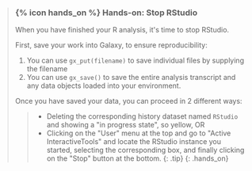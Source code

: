 > ### {% icon hands_on %} Hands-on: Stop RStudio
>
> When you have finished your R analysis, it's time to stop RStudio. 
>
> First, save your work into Galaxy, to ensure reproducibility:
> 1. You can use `gx_put(filename)` to save individual files by supplying the filename
> 2. You can use `gx_save()` to save the entire analysis transcript and any data objects loaded into your environment.
>
> Once you have saved your data, you can proceed in 2 different ways:
> > - Deleting the corresponding history dataset named `RStudio` and showing a "in progress state", so yellow, OR
> > - Clicking on the "User" menu at the top and go to "Active InteractiveTools" and locate the RStudio instance you started, selecting the corresponding box, and finally clicking on the "Stop" button at the bottom.
> {: .tip}
{: .hands_on}
